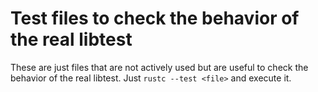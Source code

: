 # Test files to check the behavior of the real libtest

These are just files that are not actively used but are useful to check the behavior of the real libtest.
Just `rustc --test <file>` and execute it.

